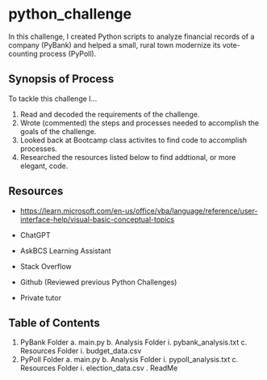 # python_challenge

In this challenge, I created Python scripts to analyze financial records of a company (PyBank) and helped a small, rural town modernize its vote-counting process (PyPoll).


## Synopsis of Process

To tackle this challenge I...

1. Read and decoded the requirements of the challenge.
2. Wrote (commented) the steps and processes needed to accomplish the goals of the challenge.
3. Looked back at Bootcamp class activites to find code to accomplish processes.
4. Researched the resources listed below to find addtional, or more elegant, code.
   



## Resources


+ https://learn.microsoft.com/en-us/office/vba/language/reference/user-interface-help/visual-basic-conceptual-topics   

+ ChatGPT
   
+ AskBCS Learning Assistant
   
+ Stack Overflow
   
+ Github (Reviewed previous Python Challenges)

+ Private tutor




## Table of Contents

1. PyBank Folder
    a. main.py 
    b. Analysis Folder
        i. pybank_analysis.txt
    c. Resources Folder
        i. budget_data.csv
2. PyPoll Folder
    a. main.py
    b. Analysis Folder
        i. pypoll_analysis.txt
    c. Resources Folder
        i. election_data.csv
. ReadMe